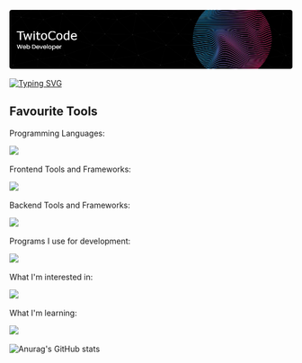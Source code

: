 ![Header](header3.png)

[![Typing SVG](https://readme-typing-svg.demolab.com?font=Roboto+Mono&duration=3000&pause=2000&color=AADAF7&width=435&lines=What's+in+store+for+your+journey%3F)](https://git.io/typing-svg)


<h2>Favourite Tools</h2> 

<p>Programming Languages:</p> 
<img src="https://skillicons.dev/icons?i=cs,typescript" />

<p>Frontend Tools and Frameworks:</p> 
<img src="https://skillicons.dev/icons?i=react,svelte,nextjs,tailwindcss&perline=6" />

<p>Backend Tools and Frameworks:</p> 
<img src="https://skillicons.dev/icons?i=dotnet,nestjs,postgres" />

<p>Programs I use for development:<p/>
<img src="https://skillicons.dev/icons?i=vscode,visualstudio,figma" />

<p>What I'm interested in:<p/>
<img src="https://skillicons.dev/icons?i=flutter,tauri,rust,vite,wasm&perline=6" />

<p>What I'm learning:</p>
<img src="https://skillicons.dev/icons?i=redis,golang,docker&perline=6" />

![Anurag's GitHub stats](https://github-readme-stats.vercel.app/api?username=twitocode&show_icons=true&theme=radical)

<!-- <a href="https://www.data-card-for-spotify.com/card?user_id=1tkkoexby0iam082gqc4nku2q">
  <img src="https://www.data-card-for-spotify.com/api/card?user_id=1tkkoexby0iam082gqc4nku2q" alt="Data Card for Spotify">
</a> -->
